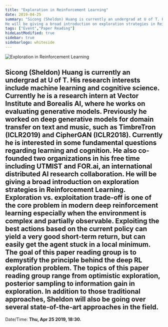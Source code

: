 ```yaml
---
title: "Exploration in Reinforcement Learning"
date: 2019-04-25
summary: "Sicong (Sheldon) Huang is currently an undergrad at U of T. His research interests include machine learning and cognitive science. Currently he is a research intern at Vector Institute and Borealis AI, where he works on evaluating generative models. Previously he worked on deep generative models for domain transfer on text and music, such as TimbreTron (ICLR2019) and CipherGAN (ICLR2018). Currently he is interested in some fundamental questions regarding learning and cognition. He also co-founded two organizations in his free time including UTMIST and FOR.ai, an international distributed AI research collaboration.
He will be giving a broad introduction on exploration strategies in Reinforcement Learning. Exploration vs. exploitation trade-off is one of the core problem in modern deep reinforcement learning especially when the environment is complex and partially observable. Exploiting the best actions based on the current policy can yield a very good short-term return, but can easily get the agent stuck in a local minimum. The goal of this paper reading group is to demystify the principle behind the deep RL exploration problem. The topics of this paper reading group range from optimistic exploration, posterior sampling to information gain in exploration. In addition to those traditional approaches, Sheldon will also be going over several state-of-the-art approaches in the field."
tags: ["Event","Paper Reading"]
hideLastModified: true
sidebar: true
sidebarlogo: whiteside
---
```


![Exploration in Reinforcement Learning](https://drive.google.com/u/0/uc?id=1LxvQOnFPTSWfN104C4O0li-QM8lA-OGV)

Sicong (Sheldon) Huang is currently an undergrad at U of T. His research interests include machine learning and cognitive science. Currently he is a research intern at Vector Institute and Borealis AI, where he works on evaluating generative models. Previously he worked on deep generative models for domain transfer on text and music, such as TimbreTron (ICLR2019) and CipherGAN (ICLR2018). Currently he is interested in some fundamental questions regarding learning and cognition. He also co-founded two organizations in his free time including UTMIST and FOR.ai, an international distributed AI research collaboration.
He will be giving a broad introduction on exploration strategies in Reinforcement Learning. Exploration vs. exploitation trade-off is one of the core problem in modern deep reinforcement learning especially when the environment is complex and partially observable. Exploiting the best actions based on the current policy can yield a very good short-term return, but can easily get the agent stuck in a local minimum. The goal of this paper reading group is to demystify the principle behind the deep RL exploration problem. The topics of this paper reading group range from optimistic exploration, posterior sampling to information gain in exploration. In addition to those traditional approaches, Sheldon will also be going over several state-of-the-art approaches in the field.
---
Date/Time: **Thu, Apr 25 2019, 18:30.**
